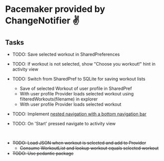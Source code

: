 # Pacemaker provided by ChangeNotifier ✌️

## Tasks

- TODO: Save selected workout in SharedPreferences
- TODO: If workout is not selected, show "Choose you workout!" hint in activity view
- TODO: Switch from SharedPref to SQLite for saving workout lists
  - Save of selected Workout of user profile in SharedPref
  - With user profile Provider loads selected workout using filteredWorkouts(filename) in explorer
  - With user profile Provider loads selected workout

- TODO: Implement [nested navigation with a bottom navigation bar](https://medium.com/@Mr_Pepe/nested-navigation-with-a-bottom-navigation-bar-using-flutter-d3c5086fbcdc)
- TODO: On 'Start' pressed navigate to activity view

&nbsp;

- ~~TODO: Load JSON when workout is selected and add to Provider~~
  - ~~Consume WorkoutList and lookup workout equals selected workout~~
- ~~TODO: Use pedantic package~~
